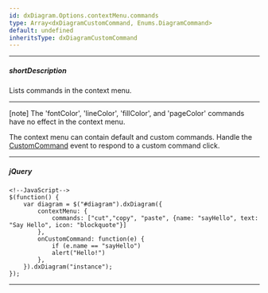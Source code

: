 ```yaml
---
id: dxDiagram.Options.contextMenu.commands
type: Array<dxDiagramCustomCommand, Enums.DiagramCommand>
default: undefined
inheritsType: dxDiagramCustomCommand
---
```

---
##### shortDescription
Lists commands in the context menu.

---
[note] The 'fontColor', 'lineColor', 'fillColor', and 'pageColor' commands have no effect in the context menu.

The context menu can contain default and custom commands. Handle the [CustomCommand](/api-reference/10%20UI%20Components/dxDiagram/4%20Events/customCommand.md '/Documentation/ApiReference/UI_Components/dxDiagram/Events/#customCommand') event to respond to a custom command click.

---
##### jQuery

    <!--JavaScript-->
    $(function() {
        var diagram = $("#diagram").dxDiagram({
            contextMenu: {
                commands: ["cut","copy", "paste", {name: "sayHello", text: "Say Hello", icon: "blockquote"}]
            }, 
            onCustomCommand: function(e) {
                if (e.name == "sayHello")
                alert("Hello!")
            },
        }).dxDiagram("instance");
    });

---